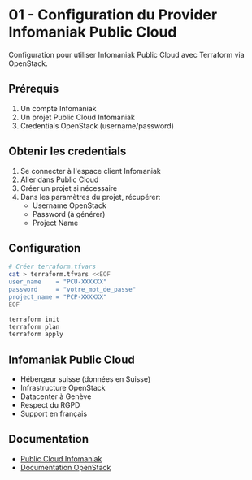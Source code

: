 # 01 - Configuration du Provider Infomaniak Public Cloud

Configuration pour utiliser Infomaniak Public Cloud avec Terraform via OpenStack.

## Prérequis

1. Un compte Infomaniak
2. Un projet Public Cloud Infomaniak
3. Credentials OpenStack (username/password)

## Obtenir les credentials

1. Se connecter à l'espace client Infomaniak
2. Aller dans Public Cloud
3. Créer un projet si nécessaire
4. Dans les paramètres du projet, récupérer:
   - Username OpenStack
   - Password (à générer)
   - Project Name

## Configuration

```bash
# Créer terraform.tfvars
cat > terraform.tfvars <<EOF
user_name    = "PCU-XXXXXX"
password     = "votre_mot_de_passe"
project_name = "PCP-XXXXXX"
EOF

terraform init
terraform plan
terraform apply
```

## Infomaniak Public Cloud

- Hébergeur suisse (données en Suisse)
- Infrastructure OpenStack
- Datacenter à Genève
- Respect du RGPD
- Support en français

## Documentation

- [Public Cloud Infomaniak](https://www.infomaniak.com/fr/hebergement/public-cloud)
- [Documentation OpenStack](https://docs.openstack.org/)
